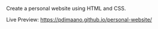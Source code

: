 Create a personal website using HTML and CSS.

Live Preview: https://pdimaano.github.io/personal-website/